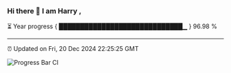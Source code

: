 ### Hi there 👋 I am Harry , 

⏳ Year progress { █████████████████████████████▁ } 96.98 %

---

⏰ Updated on Fri, 20 Dec 2024 22:25:25 GMT

![Progress Bar CI](https://github.com/duykhang68/duykhang68/workflows/Progress%20Bar%20CI/badge.svg)
